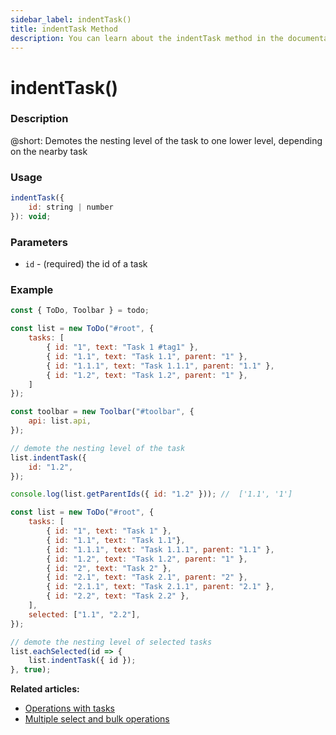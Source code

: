 ```yaml
---
sidebar_label: indentTask()
title: indentTask Method
description: You can learn about the indentTask method in the documentation of the DHTMLX JavaScript To Do List library. Browse developer guides and API reference, try out code examples and live demos, and download a free 30-day evaluation version of DHTMLX To Do List.
---
```


# indentTask()

### Description

@short: Demotes the nesting level of the task to one lower level, depending on the nearby task

### Usage

~~~js
indentTask({
    id: string | number
}): void;
~~~

### Parameters

- `id` - (required) the id of a task

### Example

~~~js {17-19} title="Example 1. Demoting the nesting level of one task"
const { ToDo, Toolbar } = todo;

const list = new ToDo("#root", {
	tasks: [
        { id: "1", text: "Task 1 #tag1" },
		{ id: "1.1", text: "Task 1.1", parent: "1" },
        { id: "1.1.1", text: "Task 1.1.1", parent: "1.1" },
		{ id: "1.2", text: "Task 1.2", parent: "1" },
    ]
});

const toolbar = new Toolbar("#toolbar", {
	api: list.api,
});

// demote the nesting level of the task
list.indentTask({ 
    id: "1.2",
});

console.log(list.getParentIds({ id: "1.2" })); //  ['1.1', '1']
~~~

~~~js title="Example 2. Demoting the nesting level of multiple tasks"
const list = new ToDo("#root", {
	tasks: [
        { id: "1", text: "Task 1" },
		{ id: "1.1", text: "Task 1.1"},
        { id: "1.1.1", text: "Task 1.1.1", parent: "1.1" },
		{ id: "1.2", text: "Task 1.2", parent: "1" },
        { id: "2", text: "Task 2" },
		{ id: "2.1", text: "Task 2.1", parent: "2" },
        { id: "2.1.1", text: "Task 2.1.1", parent: "2.1" },
		{ id: "2.2", text: "Task 2.2" },
    ],
    selected: ["1.1", "2.2"],
});

// demote the nesting level of selected tasks
list.eachSelected(id => {
    list.indentTask({ id });
}, true);
~~~

**Related articles:**
- [Operations with tasks](guides/task_operations.md)
- [Multiple select and bulk operations](guides/multiselection.md)